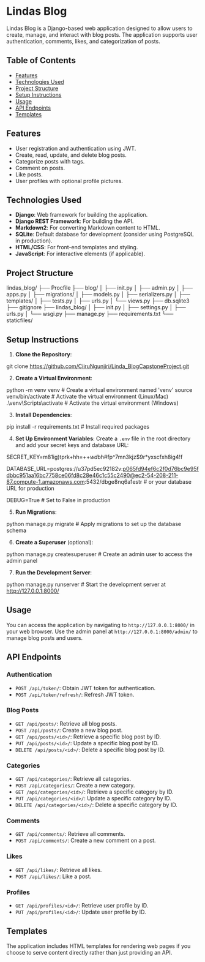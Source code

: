 # Lindas Blog

Lindas Blog is a Django-based web application designed to allow users to create, manage, and interact with blog posts. The application supports user authentication, comments, likes, and categorization of posts.

## Table of Contents

- [Features](#features)
- [Technologies Used](#technologies-used)
- [Project Structure](#project-structure)
- [Setup Instructions](#setup-instructions)
- [Usage](#usage)
- [API Endpoints](#api-endpoints)
- [Templates](#templates)

## Features

- User registration and authentication using JWT.
- Create, read, update, and delete blog posts.
- Categorize posts with tags.
- Comment on posts.
- Like posts.
- User profiles with optional profile pictures.

## Technologies Used

- **Django**: Web framework for building the application.
- **Django REST Framework**: For building the API.
- **Markdown2**: For converting Markdown content to HTML.
- **SQLite**: Default database for development (consider using PostgreSQL in production).
- **HTML/CSS**: For front-end templates and styling.
- **JavaScript**: For interactive elements (if applicable).

## Project Structure

lindas_blog/
├── Procfile
├── blog/
│ ├── init.py
│ ├── admin.py
│ ├── apps.py
│ ├── migrations/
│ ├── models.py
│ ├── serializers.py
│ ├── templates/
│ ├── tests.py
│ ├── urls.py
│ └── views.py
├── db.sqlite3
├── gitignore
├── lindas_blog/
│ ├── init.py
│ ├── settings.py
│ ├── urls.py
│ └── wsgi.py
├── manage.py
├── requirements.txt
└── staticfiles/

## Setup Instructions

1. **Clone the Repository**:

git clone https://github.com/CiiruNgunjiri/Linda_BlogCapstoneProject.git

2. **Create a Virtual Environment**:

python -m venv venv # Create a virtual environment named 'venv'
source venv/bin/activate # Activate the virtual environment (Linux/Mac)
.\venv\Scripts\activate # Activate the virtual environment (Windows)

3. **Install Dependencies**:

pip install -r requirements.txt # Install required packages

4. **Set Up Environment Variables**:
Create a `.env` file in the root directory and add your secret keys and database URL:

SECRET_KEY=m81ig)tprk+hh=+$+wd$bh#fp^7mn3kjz$9r*yxscfxh8ig4!f

DATABASE_URL=postgres://u37pd5ec92182v:p065fd94ef6c2f0d76bc9e95fdbbc951aa16bc7758ce06fd8c28e46c1c55c2490@ec2-54-208-211-87.compute-1.amazonaws.com:5432/dbge8nq6a1estr # or your database URL for production

DEBUG=True # Set to False in production

5. **Run Migrations**:

python manage.py migrate # Apply migrations to set up the database schema

6. **Create a Superuser** (optional):

python manage.py createsuperuser # Create an admin user to access the admin panel

7. **Run the Development Server**:

python manage.py runserver # Start the development server at http://127.0.0.1:8000/

## Usage

You can access the application by navigating to `http://127.0.0.1:8000/` in your web browser. Use the admin panel at `http://127.0.0.1:8000/admin/` to manage blog posts and users.

## API Endpoints

### Authentication

- `POST /api/token/`: Obtain JWT token for authentication.
- `POST /api/token/refresh/`: Refresh JWT token.

### Blog Posts

- `GET /api/posts/`: Retrieve all blog posts.
- `POST /api/posts/`: Create a new blog post.
- `GET /api/posts/<id>/`: Retrieve a specific blog post by ID.
- `PUT /api/posts/<id>/`: Update a specific blog post by ID.
- `DELETE /api/posts/<id>/`: Delete a specific blog post by ID.

### Categories

- `GET /api/categories/`: Retrieve all categories.
- `POST /api/categories/`: Create a new category.
- `GET /api/categories/<id>/`: Retrieve a specific category by ID.
- `PUT /api/categories/<id>/`: Update a specific category by ID.
- `DELETE /api/categories/<id>/`: Delete a specific category by ID.

### Comments

- `GET /api/comments/`: Retrieve all comments.
- `POST /api/comments/`: Create a new comment on a post.

### Likes

- `GET /api/likes/`: Retrieve all likes.
- `POST /api/likes/`: Like a post.

### Profiles

- `GET /api/profiles/<id>/`: Retrieve user profile by ID.
- `PUT /api/profiles/<id>/`: Update user profile by ID.

## Templates

The application includes HTML templates for rendering web pages if you choose to serve content directly rather than just providing an API.
